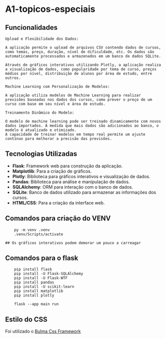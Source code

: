 # A1-topicos-especiais

## Funcionalidades
    Upload e Flexibilidade dos Dados:

    A aplicação permite o upload de arquivos CSV contendo dados de cursos, como temas, preço, duração, nível de dificuldade, etc. Os dados são automaticamente processados e armazenados em um banco de dados SQLite.

    Através de gráficos interativos utilizando Plotly, a aplicação realiza a visualização de dados, como popularidade por tema de curso, preços médios por nível, distribuição de alunos por área de estudo, entre outros.

    Machine Learning com Personalização de Modelos:

    A aplicação utiliza modelos de Machine Learning para realizar previsões baseadas nos dados dos cursos, como prever o preço de um curso com base em seu nível e área de estudo.
    
    Treinamento Dinâmico do Modelo:

    O modelo de machine learning pode ser treinado dinamicamente com novos dados importados. À medida que mais dados são adicionados ao banco, o modelo é atualizado e otimizado.
    A capacidade de treinar modelos em tempo real permite um ajuste contínuo para melhorar a precisão das previsões.

## Tecnologias Utilizadas

- **Flask**: Framework web para construção da aplicação.
- **Matplotlib**: Para a criação de gráficos.
- **Plotly**: Biblioteca para gráficos interativos e visualização de dados.
- **Pandas**: Biblioteca para análise e manipulação de dados.
- **SQLAlchemy**: ORM para interação com o banco de dados.
- **SQLite**: Banco de dados utilizado para armazenar as informações dos cursos.
- **HTML/CSS**: Para a criação da interface web.
 
## Comandos para criação do VENV
``` shell
    py -m venv .venv
    .venv/Scripts/activate

## Os gráficos interativos podem demorar um pouco a carreagar
```


## Comandos para o flask
``` shell
    pip install flask
    pip install -U Flask-SQLAlchemy
    pip install -U Flask-WTF
    pip install pandas
    pip install -U scikit-learn
    pip install matplotlib
    pip install plotly
    
    flask --app main run
```


## Estilo do CSS
Foi utilizado o [Bulma Css Framework](https://bulma.io/documentation/)